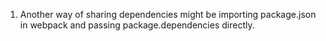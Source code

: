 1. Another way of sharing dependencies might be importing package.json in webpack and passing package.dependencies directly.
